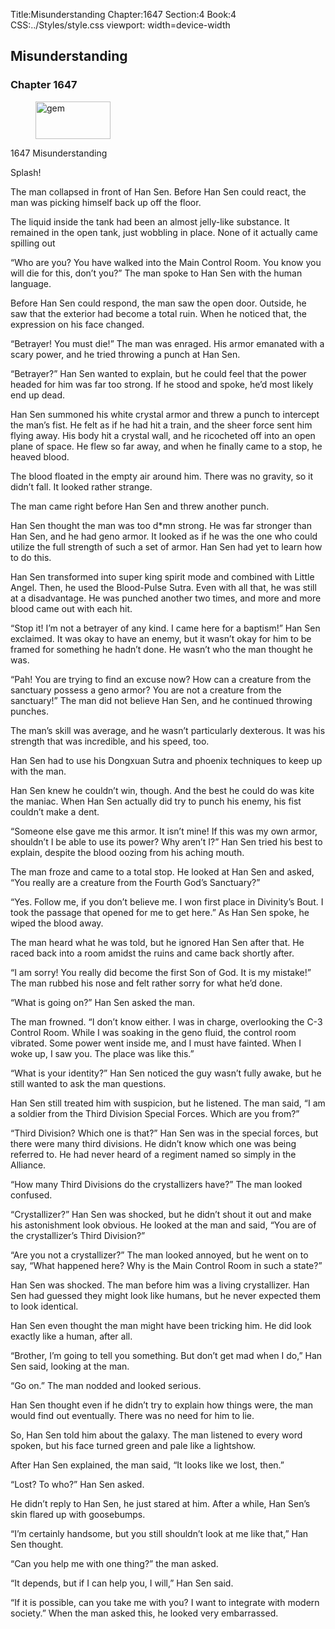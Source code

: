 Title:Misunderstanding 
Chapter:1647 
Section:4 
Book:4 
CSS:../Styles/style.css 
viewport: width=device-width
  
## Misunderstanding
### Chapter 1647
  
<figure>
	<img src="../Images/gem.gif" alt="gem" id="gem" width="120" height="60" />
</figure>
  

  
1647 Misunderstanding

Splash!

The man collapsed in front of Han Sen. Before Han Sen could react, the man was picking himself back up off the floor.

The liquid inside the tank had been an almost jelly-like substance. It remained in the open tank, just wobbling in place. None of it actually came spilling out

“Who are you? You have walked into the Main Control Room. You know you will die for this, don’t you?” The man spoke to Han Sen with the human language.

Before Han Sen could respond, the man saw the open door. Outside, he saw that the exterior had become a total ruin. When he noticed that, the expression on his face changed.

“Betrayer! You must die!” The man was enraged. His armor emanated with a scary power, and he tried throwing a punch at Han Sen.

“Betrayer?” Han Sen wanted to explain, but he could feel that the power headed for him was far too strong. If he stood and spoke, he’d most likely end up dead.

Han Sen summoned his white crystal armor and threw a punch to intercept the man’s fist. He felt as if he had hit a train, and the sheer force sent him flying away. His body hit a crystal wall, and he ricocheted off into an open plane of space. He flew so far away, and when he finally came to a stop, he heaved blood.

The blood floated in the empty air around him. There was no gravity, so it didn’t fall. It looked rather strange.

The man came right before Han Sen and threw another punch.

Han Sen thought the man was too d*mn strong. He was far stronger than Han Sen, and he had geno armor. It looked as if he was the one who could utilize the full strength of such a set of armor. Han Sen had yet to learn how to do this.

Han Sen transformed into super king spirit mode and combined with Little Angel. Then, he used the Blood-Pulse Sutra. Even with all that, he was still at a disadvantage. He was punched another two times, and more and more blood came out with each hit.

“Stop it! I’m not a betrayer of any kind. I came here for a baptism!” Han Sen exclaimed. It was okay to have an enemy, but it wasn’t okay for him to be framed for something he hadn’t done. He wasn’t who the man thought he was.

“Pah! You are trying to find an excuse now? How can a creature from the sanctuary possess a geno armor? You are not a creature from the sanctuary!” The man did not believe Han Sen, and he continued throwing punches.

The man’s skill was average, and he wasn’t particularly dexterous. It was his strength that was incredible, and his speed, too.

Han Sen had to use his Dongxuan Sutra and phoenix techniques to keep up with the man.

Han Sen knew he couldn’t win, though. And the best he could do was kite the maniac. When Han Sen actually did try to punch his enemy, his fist couldn’t make a dent.

“Someone else gave me this armor. It isn’t mine! If this was my own armor, shouldn’t I be able to use its power? Why aren’t I?” Han Sen tried his best to explain, despite the blood oozing from his aching mouth.

The man froze and came to a total stop. He looked at Han Sen and asked, “You really are a creature from the Fourth God’s Sanctuary?”

“Yes. Follow me, if you don’t believe me. I won first place in Divinity’s Bout. I took the passage that opened for me to get here.” As Han Sen spoke, he wiped the blood away.

The man heard what he was told, but he ignored Han Sen after that. He raced back into a room amidst the ruins and came back shortly after.

“I am sorry! You really did become the first Son of God. It is my mistake!” The man rubbed his nose and felt rather sorry for what he’d done.

“What is going on?” Han Sen asked the man.

The man frowned. “I don’t know either. I was in charge, overlooking the C-3 Control Room. While I was soaking in the geno fluid, the control room vibrated. Some power went inside me, and I must have fainted. When I woke up, I saw you. The place was like this.”

“What is your identity?” Han Sen noticed the guy wasn’t fully awake, but he still wanted to ask the man questions.

Han Sen still treated him with suspicion, but he listened. The man said, “I am a soldier from the Third Division Special Forces. Which are you from?”

“Third Division? Which one is that?” Han Sen was in the special forces, but there were many third divisions. He didn’t know which one was being referred to. He had never heard of a regiment named so simply in the Alliance.

“How many Third Divisions do the crystallizers have?” The man looked confused.

“Crystallizer?” Han Sen was shocked, but he didn’t shout it out and make his astonishment look obvious. He looked at the man and said, “You are of the crystallizer’s Third Division?”

“Are you not a crystallizer?” The man looked annoyed, but he went on to say, “What happened here? Why is the Main Control Room in such a state?”

Han Sen was shocked. The man before him was a living crystallizer. Han Sen had guessed they might look like humans, but he never expected them to look identical.

Han Sen even thought the man might have been tricking him. He did look exactly like a human, after all.

“Brother, I’m going to tell you something. But don’t get mad when I do,” Han Sen said, looking at the man.

“Go on.” The man nodded and looked serious.

Han Sen thought even if he didn’t try to explain how things were, the man would find out eventually. There was no need for him to lie.

So, Han Sen told him about the galaxy. The man listened to every word spoken, but his face turned green and pale like a lightshow.

After Han Sen explained, the man said, “It looks like we lost, then.”

“Lost? To who?” Han Sen asked.

He didn’t reply to Han Sen, he just stared at him. After a while, Han Sen’s skin flared up with goosebumps.

“I’m certainly handsome, but you still shouldn’t look at me like that,” Han Sen thought.

“Can you help me with one thing?” the man asked.

“It depends, but if I can help you, I will,” Han Sen said.

“If it is possible, can you take me with you? I want to integrate with modern society.” When the man asked this, he looked very embarrassed.